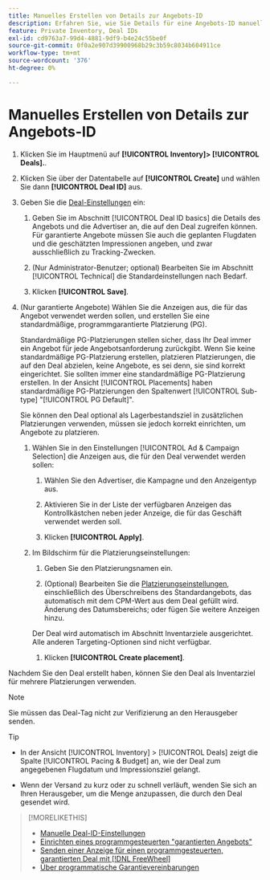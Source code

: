 ```yaml
---
title: Manuelles Erstellen von Details zur Angebots-ID
description: Erfahren Sie, wie Sie Details für eine Angebots-ID manuell eingeben.
feature: Private Inventory, Deal IDs
exl-id: cd9763a7-99d4-4881-9df9-b4e24c55be0f
source-git-commit: 0f0a2e907d39900968b29c3b59c8034b604911ce
workflow-type: tm+mt
source-wordcount: '376'
ht-degree: 0%

---
```


# Manuelles Erstellen von Details zur Angebots-ID

1. Klicken Sie im Hauptmenü auf **[!UICONTROL Inventory]> [!UICONTROL Deals].**.

1. Klicken Sie über der Datentabelle auf **[!UICONTROL Create]** und wählen Sie dann **[!UICONTROL Deal ID]** aus.

1. Geben Sie die [Deal-Einstellungen](deal-id-settings.md) ein:

   1. Geben Sie im Abschnitt [!UICONTROL Deal ID basics] die Details des Angebots und die Advertiser an, die auf den Deal zugreifen können. Für garantierte Angebote müssen Sie auch die geplanten Flugdaten und die geschätzten Impressionen angeben, und zwar ausschließlich zu Tracking-Zwecken.

   1. (Nur Administrator-Benutzer; optional) Bearbeiten Sie im Abschnitt [!UICONTROL Technical] die Standardeinstellungen nach Bedarf.

   1. Klicken **[!UICONTROL Save]**.

1. (Nur garantierte Angebote) Wählen Sie die Anzeigen aus, die für das Angebot verwendet werden sollen, und erstellen Sie eine standardmäßige, programmgarantierte Platzierung (PG).

   Standardmäßige PG-Platzierungen stellen sicher, dass Ihr Deal immer ein Angebot für jede Angebotsanforderung zurückgibt. Wenn Sie keine standardmäßige PG-Platzierung erstellen, platzieren Platzierungen, die auf den Deal abzielen, keine Angebote, es sei denn, sie sind korrekt eingerichtet. Sie sollten immer eine standardmäßige PG-Platzierung erstellen. In der Ansicht [!UICONTROL Placements] haben standardmäßige PG-Platzierungen den Spaltenwert [!UICONTROL Sub-type] &quot;[!UICONTROL PG Default]&quot;.

   Sie können den Deal optional als Lagerbestandsziel in zusätzlichen Platzierungen verwenden, müssen sie jedoch korrekt einrichten, um Angebote zu platzieren.

   1. Wählen Sie in den Einstellungen [!UICONTROL Ad & Campaign Selection] die Anzeigen aus, die für den Deal verwendet werden sollen:

      1. Wählen Sie den Advertiser, die Kampagne und den Anzeigentyp aus.

      1. Aktivieren Sie in der Liste der verfügbaren Anzeigen das Kontrollkästchen neben jeder Anzeige, die für das Geschäft verwendet werden soll.

      1. Klicken **[!UICONTROL Apply]**.
   1. Im Bildschirm für die Platzierungseinstellungen:

      1. Geben Sie den Platzierungsnamen ein.

      1. (Optional) Bearbeiten Sie die [Platzierungseinstellungen](/help/dsp/campaign-management/placements/placement-settings.md), einschließlich des Überschreibens des Standardangebots, das automatisch mit dem CPM-Wert aus dem Deal gefüllt wird. Änderung des Datumsbereichs; oder fügen Sie weitere Anzeigen hinzu.

      Der Deal wird automatisch im Abschnitt Inventarziele ausgerichtet. Alle anderen Targeting-Optionen sind nicht verfügbar.

      1. Klicken **[!UICONTROL Create placement]**.



Nachdem Sie den Deal erstellt haben, können Sie den Deal als Inventarziel für mehrere Platzierungen verwenden.

>[!NOTE]
>
> Sie müssen das Deal-Tag nicht zur Verifizierung an den Herausgeber senden.

>[!TIP]
>
>* In der Ansicht [!UICONTROL Inventory] > [!UICONTROL Deals] zeigt die Spalte [!UICONTROL Pacing & Budget] an, wie der Deal zum angegebenen Flugdatum und Impressionsziel gelangt.
>
>* Wenn der Versand zu kurz oder zu schnell verläuft, wenden Sie sich an Ihren Herausgeber, um die Menge anzupassen, die durch den Deal gesendet wird.


>[!MORELIKETHIS]
>
>* [Manuelle Deal-ID-Einstellungen](deal-id-settings.md)
>* [Einrichten eines programmgesteuerten &quot;garantierten Angebots&quot;](programmatic-guaranteed-set-up.md)
>* [Senden einer Anzeige für einen programmgesteuerten, garantierten Deal mit [!DNL FreeWheel]](freewheel-submit.md)
>* [Über programmatische Garantievereinbarungen](programmatic-guaranteed-about.md)

